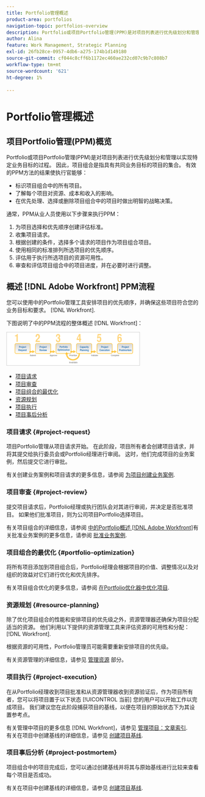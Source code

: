 ```yaml
---
title: Portfolio管理概述
product-area: portfolios
navigation-topic: portfolios-overview
description: Portfolio或项目Portfolio管理(PPM)是对项目列表进行优先级划分和管理以实现特定业务目标的过程。 项目组合是指具有共同业务目标的项目的集合。
author: Alina
feature: Work Management, Strategic Planning
exl-id: 26fb28ce-0957-4db6-a275-174b1d149180
source-git-commit: cf044c8cff6b1172ec460ae232cd07c9b7c808b7
workflow-type: tm+mt
source-wordcount: '621'
ht-degree: 1%

---
```


# Portfolio管理概述

<!--Audited: 12/2023-->

## 项目Portfolio管理(PPM)概览

Portfolio或项目Portfolio管理(PPM)是对项目列表进行优先级划分和管理以实现特定业务目标的过程。 因此，项目组合是指具有共同业务目标的项目的集合。 有效的PPM方法的结果使执行官能够：

* 标识项目组合中的所有项目。
* 了解每个项目对资源、成本和收入的影响。
* 在优先处理、选择或删除项目组合中的项目时做出明智的战略决策。

通常，PPM从业人员使用以下步骤来执行PPM：

1. 为项目选择和优先顺序创建评估标准。
1. 收集项目请求。
1. 根据创建的条件，选择多个请求的项目作为项目组合项目。
1. 使用相同的标准排列所选项目的优先顺序。
1. 评估用于执行所选项目的资源可用性。
1. 审查和评估项目组合中的项目进度，并在必要时进行调整。

## 概述 [!DNL Adobe Workfront] PPM流程

您可以使用中的Portfolio管理工具安排项目的优先顺序，并确保这些项目符合您的业务目标和要求。 [!DNL Workfront].

下图说明了中的PPM流程的整体概述 [!DNL Workfront]：

![](assets/pm1-350x88.png)

* [项目请求](#project-request)
* [项目审查](#project-review)
* [项目组合的最优化](#portfolio-optimization)
* [资源规划](#resource-planning)
* [项目执行](#project-execution)
* [项目事后分析](#project-postmortem)

### 项目请求 {#project-request}

项目Portfolio管理从项目请求开始。 在此阶段，项目所有者会创建项目请求，并将其提交给执行委员会或Portfolio经理进行审阅。 这时，他们完成项目的业务案例，然后提交它进行审批。

有关创建业务案例和项目请求的更多信息，请参阅 [为项目创建业务案例](../../../manage-work/projects/define-a-business-case/create-business-case.md).

### 项目审查 {#project-review}

提交项目请求后，Portfolio经理或执行团队会对其进行审阅，并决定是否批准项目。 如果他们批准项目，则为公司项目Portfolio选择项目。

有关项目组合的详细信息，请参阅 [中的Portfolio概述 [!DNL Adobe Workfront]](../../../manage-work/portfolios/portfolios-overview/portfolio-overview.md)有关批准业务案例的更多信息，请参阅 [批准业务案例](../../../manage-work/projects/define-a-business-case/approve-business-case.md).

### 项目组合的最优化 {#portfolio-optimization}

将所有项目添加到项目组合后，Portfolio经理会根据项目的价值、调整情况以及对组织的效益对它们进行优化和优先排序。

有关项目组合优化的更多信息，请参阅 [在Portfolio优化器中优化项目](../../../manage-work/portfolios/portfolio-optimizer/optimize-projects-in-portfolio-optimizer.md).

### 资源规划 {#resource-planning}

除了优化项目组合的性能和安排项目的优先级之外，资源管理器还确保为项目分配适当的资源。 他们利用以下提供的资源管理工具来评估资源的可用性和分配： [!DNL Workfront].

根据资源的可用性，Portfolio管理员可能需要重新安排项目的优先级。

有关资源管理的详细信息，请参见 [管理资源](../../../resource-mgmt/manage-resources.md) 部分。

### 项目执行 {#project-execution}

在从Portfolio经理收到项目批准和从资源管理器收到资源验证后，作为项目所有者，您可以将项目置于以下状态 [!UICONTROL 当前] 您的用户可以开始工作以完成项目。 我们建议您在此阶段捕获项目的基线，以便在项目的原始状态下为其设置参考点。

有关管理中项目的更多信息 [!DNL Workfront]，请参见 [管理项目：文章索引](../../../manage-work/projects/manage-projects/manage-projects-overview.md).\
有关在项目中创建基线的详细信息，请参见 [创建项目基线](../../../manage-work/projects/create-projects/create-baselines.md).

### 项目事后分析 {#project-postmortem}

项目组合中的项目完成后，您可以通过创建基线并将其与原始基线进行比较来查看每个项目是否成功。

有关在项目中创建基线的详细信息，请参见 [创建项目基线](../../../manage-work/projects/create-projects/create-baselines.md).
